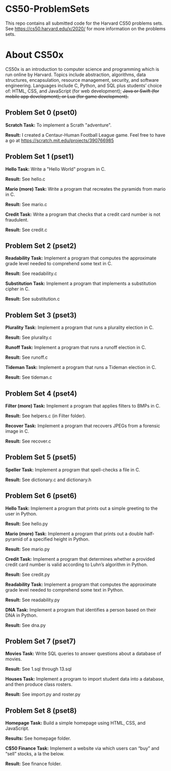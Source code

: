 # CS50-ProblemSets
This repo contains all submitted code for the Harvard CS50 problems sets.
See https://cs50.harvard.edu/x/2020/ for more information on the problems sets.

# About CS50x
CS50x is an introduction to computer science and programming which is run online by Harvard. Topics include abstraction, algorithms, data structures, encapsulation, resource management, security, and software engineering. Languages include C, Python, and SQL plus students’ choice of: HTML, CSS, and JavaScript (for web development); ~~Java or Swift (for mobile app development); or Lua (for game development).~~

## Problem Set 0 (pset0)
**Scratch Task:** To implement a Scrath "adventure".

**Result:** I created a Centaur-Human Football League game. Feel free to have a go at https://scratch.mit.edu/projects/390766985


## Problem Set 1 (pset1)
**Hello Task:** Write a "Hello World" program in C.

**Result:** See hello.c

**Mario (more) Task:** Write a program that recreates the pyramids from mario in C.

**Result:** See mario.c

**Credit Task:** Write a program that checks that a credit card number is not fraudulent.

**Result:** See credit.c


## Problem Set 2 (pset2)
**Readability Task:** Implement a program that computes the approximate grade level needed to comprehend some text in C.

**Result:** See readability.c

**Substitution Task:** Implement a program that implements a substitution cipher in C.

**Result:** See substitution.c


## Problem Set 3 (pset3)
**Plurality Task:** Implement a program that runs a plurality election in C.

**Result:** See plurality.c

**Runoff Task:** Implement a program that runs a runoff election in C.

**Result:** See runoff.c

**Tideman Task:** Implement a program that runs a Tideman election in C.

**Result:** See tideman.c


## Problem Set 4 (pset4)
**Filter (more) Task:** Implement a program that applies filters to BMPs in C. 

**Result:** See helpers.c (in Filter folder).

**Recover Task:** Implement a program that recovers JPEGs from a forensic image in C.

**Result:** See recover.c


## Problem Set 5 (pset5)
**Speller Task:** Implement a program that spell-checks a file in C.

**Result:** See dictionary.c and dictionary.h


## Problem Set 6 (pset6)
**Hello Task:** Implement a program that prints out a simple greeting to the user in Python.

**Result:** See hello.py

**Mario (more) Task:** Implement a program that prints out a double half-pyramid of a specified height in Python.

**Result:** See mario.py

**Credit Task:** Implement a program that determines whether a provided credit card number is valid according to Luhn’s algorithm in Python.

**Result:** See credit.py

**Readability Task:** Implement a program that computes the approximate grade level needed to comprehend some text in Python.

**Result:** See readability.py

**DNA Task:** Implement a program that identifies a person based on their DNA in Python.

**Result:** See dna.py


## Problem Set 7 (pset7)
**Movies Task:** Write SQL queries to answer questions about a database of movies.

**Result:** See 1.sql through 13.sql

**Houses Task:** Implement a program to import student data into a database, and then produce class rosters.

**Result:** See import.py and roster.py


## Problem Set 8 (pset8)
**Homepage Task:** Build a simple homepage using HTML, CSS, and JavaScript.

**Results:** See homepage folder.

**C$50 Finance Task:** Implement a website via which users can “buy” and “sell” stocks, a la the below.

**Result:** See finance folder. 
